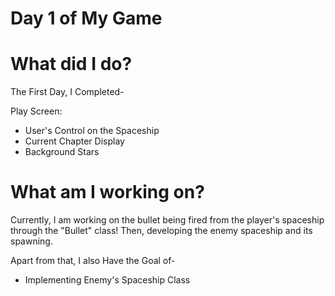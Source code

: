# Day 1 of My Game

# What did I do?

The First Day, I Completed-

Play Screen:

* User's Control on the Spaceship
* Current Chapter Display
* Background Stars 

# What am I working on? 

Currently, I am working on the bullet being fired from the player's spaceship through the "Bullet" class! Then, developing the enemy spaceship and its spawning.

Apart from that, I also Have the Goal of-

* Implementing Enemy's Spaceship Class
